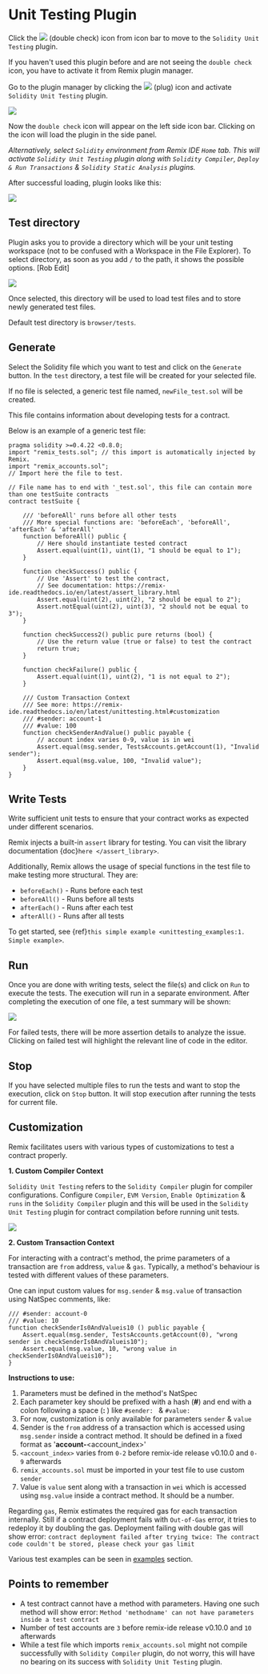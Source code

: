 # Unit Testing Plugin

Click the
![](images/a-user-testing-icon.png) (double check)
icon from icon bar to move to the `Solidity Unit Testing` plugin.

If you haven't used this plugin before and are not seeing the `double check` icon, you have to activate it from Remix plugin manager.

Go to the plugin manager by clicking the ![](images/a-plug.png) (plug) icon and activate `Solidity Unit Testing` plugin.

![](images/a-unit-testing-from-pm.png)

Now the `double check` icon will appear on the left side icon bar. Clicking on the icon will load the plugin in the side panel.

<i>Alternatively, select `Solidity` environment from Remix IDE `Home` tab. This will activate `Solidity Unit Testing` plugin along with `Solidity Compiler`, `Deploy & Run Transactions` & `Solidity Static Analysis` plugins.</i>

After successful loading, plugin looks like this:

![](images/a-unit-testing-feature.png)

## Test directory

Plugin asks you to provide a directory which will be your unit testing workspace (not to be confused with a Workspace in the File Explorer). To select directory, as soon as you add `/` to the path, it shows the possible options. [Rob Edit]

![](images/a-unit-testing-test-directory.png)

Once selected, this directory will be used to load test files and to store newly generated test files.

Default test directory is `browser/tests`.

## Generate

Select the Solidity file which you want to test and click on the `Generate` button. In the `test` directory, a test file will be created for your selected file.

If no file is selected, a generic test file named, `newFile_test.sol` will be created.

This file contains information about developing tests for a contract.

Below is an example of a generic test file:

```Solidity
pragma solidity >=0.4.22 <0.8.0;
import "remix_tests.sol"; // this import is automatically injected by Remix.
import "remix_accounts.sol";
// Import here the file to test.

// File name has to end with '_test.sol', this file can contain more than one testSuite contracts
contract testSuite {

    /// 'beforeAll' runs before all other tests
    /// More special functions are: 'beforeEach', 'beforeAll', 'afterEach' & 'afterAll'
    function beforeAll() public {
        // Here should instantiate tested contract
        Assert.equal(uint(1), uint(1), "1 should be equal to 1");
    }

    function checkSuccess() public {
        // Use 'Assert' to test the contract,
        // See documentation: https://remix-ide.readthedocs.io/en/latest/assert_library.html
        Assert.equal(uint(2), uint(2), "2 should be equal to 2");
        Assert.notEqual(uint(2), uint(3), "2 should not be equal to 3");
    }

    function checkSuccess2() public pure returns (bool) {
        // Use the return value (true or false) to test the contract
        return true;
    }

    function checkFailure() public {
        Assert.equal(uint(1), uint(2), "1 is not equal to 2");
    }

    /// Custom Transaction Context
    /// See more: https://remix-ide.readthedocs.io/en/latest/unittesting.html#customization
    /// #sender: account-1
    /// #value: 100
    function checkSenderAndValue() public payable {
        // account index varies 0-9, value is in wei
        Assert.equal(msg.sender, TestsAccounts.getAccount(1), "Invalid sender");
        Assert.equal(msg.value, 100, "Invalid value");
    }
}
```

## Write Tests

Write sufficient unit tests to ensure that your contract works as expected under different scenarios.

Remix injects a built-in `assert` library for testing. You can visit the library documentation {doc}`here </assert_library>`.

Additionally, Remix allows the usage of special functions in the test file to make testing more structural. They are:

- `beforeEach()` - Runs before each test
- `beforeAll()` - Runs before all tests
- `afterEach()` - Runs after each test
- `afterAll()` - Runs after all tests

To get started, see {ref}`this simple example <unittesting_examples:1. Simple example>`.

## Run

Once you are done with writing tests, select the file(s) and click on `Run` to execute the tests. The execution will run in a separate environment. After completing the execution of one file, a test summary will be shown:

![](images/a-unit-testing-run-result.png)

For failed tests, there will be more assertion details to analyze the issue. Clicking on failed test will highlight the relevant line of code in the editor.

## Stop

If you have selected multiple files to run the tests and want to stop the execution, click on `Stop` button. It will stop execution after running the tests for current file.

## Customization

Remix facilitates users with various types of customizations to test a contract properly.

**1. Custom Compiler Context**

`Solidity Unit Testing` refers to the `Solidity Compiler` plugin for compiler configurations. Configure `Compiler`, `EVM Version`, `Enable Optimization` & `runs` in the `Solidity Compiler` plugin and this will be used in the `Solidity Unit Testing` plugin for contract compilation before running unit tests.

![](images/a-unit-testing-custom-compiler-config.png)

**2. Custom Transaction Context**

For interacting with a contract's method, the prime parameters of a transaction are `from` address, `value` & `gas`. Typically, a method's behaviour is tested with different values of these parameters.

One can input custom values for `msg.sender` & `msg.value` of transaction using NatSpec comments, like:

```Solidity
/// #sender: account-0
/// #value: 10
function checkSenderIs0AndValueis10 () public payable {
    Assert.equal(msg.sender, TestsAccounts.getAccount(0), "wrong sender in checkSenderIs0AndValueis10");
    Assert.equal(msg.value, 10, "wrong value in checkSenderIs0AndValueis10");
}
```

<b>Instructions to use:</b>

1. Parameters must be defined in the method's NatSpec
2. Each parameter key should be prefixed with a hash (**#**) and end with a colon following a space (**:&nbsp;**) like `#sender: ` & `#value: `
3. For now, customization is only available for parameters `sender` & `value`
4. Sender is the `from` address of a transaction which is accessed using `msg.sender` inside a contract method. It should be defined in a fixed format as '**account-**<account_index>'
5. `<account_index>` varies from `0-2` before remix-ide release v0.10.0 and `0-9` afterwards
6. `remix_accounts.sol` must be imported in your test file to use custom `sender`
7. Value is `value` sent along with a transaction in `wei` which is accessed using `msg.value` inside a contract method. It should be a number.

Regarding `gas`, Remix estimates the required gas for each transaction internally. Still if a contract deployment fails with `Out-of-Gas` error, it tries to redeploy it by doubling the gas. Deployment failing with double gas will show error: `contract deployment failed after trying twice: The contract code couldn't be stored, please check your gas limit`

Various test examples can be seen in [examples](https://remix-ide.readthedocs.io/en/latest/unittesting_examples.html) section.

## Points to remember

- A test contract cannot have a method with parameters. Having one such method will show error: `Method 'methodname' can not have parameters inside a test contract`
- Number of test accounts are `3` before remix-ide release v0.10.0 and `10` afterwards
- While a test file which imports `remix_accounts.sol` might not compile successfully with `Solidity Compiler` plugin, do not worry, this will have no bearing on its success with `Solidity Unit Testing` plugin.

